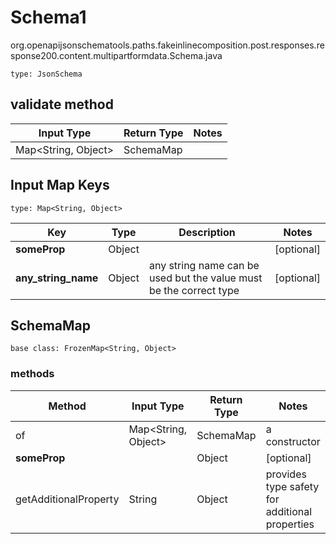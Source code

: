 # Schema1
org.openapijsonschematools.paths.fakeinlinecomposition.post.responses.response200.content.multipartformdata.Schema.java
```
type: JsonSchema
```

## validate method
| Input Type | Return Type | Notes |
| ---------- | ----------- | ----- |
| Map<String, Object> | SchemaMap | |

## Input Map Keys
```
type: Map<String, Object>
```
Key | Type |  Description | Notes
------------ | ------------- | ------------- | -------------
**someProp** | Object |  | [optional]
**any_string_name** | Object | any string name can be used but the value must be the correct type | [optional]

## SchemaMap
```
base class: FrozenMap<String, Object>
```

### methods
Method | Input Type | Return Type | Notes
------ | ---------- | ----------- | ------
of | Map<String, Object> | SchemaMap | a constructor
**someProp** | | Object | [optional]
getAdditionalProperty | String | Object | provides type safety for additional properties


